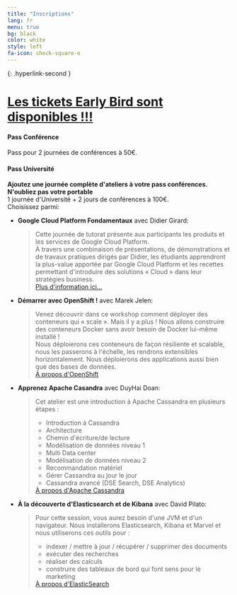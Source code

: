```yaml
---
title: "Inscriptions"
lang: fr
menu: true
bg: black
color: white
style: left
fa-icon: check-square-o
---
```


{: .hyperlink-second }
# [Les tickets Early Bird sont disponibles !!!](https://yurplan.com/event/Snow-Camp/6343)

#### Pass Conférence
Pass pour 2 journées de conférences à 50€.

#### Pass Université
<strong>Ajoutez une journée complète d'ateliers à votre pass conférences.<br/>
N'oubliez pas votre portable</strong><br/>
1 journée d'Université + 2 jours de conférences à 100€.<br/>
Choisissez parmi:

* **Google Cloud Platform Fondamentaux** avec Didier Girard:<br/>
    <blockquote>Cette journée de tutorat présente aux participants les produits et les services de Google Cloud Platform.
    </br>À travers une combinaison de présentations, de démonstrations et
    de travaux pratiques dirigés par Didier, les étudiants apprendront la plus-value apportée par Google Cloud Platform et les recettes permettant d'introduire des solutions « Cloud » dans leur stratégies business.
    <br/><a href="https://cloud.google.com/training/courses/cp100a">Plus d'information ici...</a>
    </blockquote>
* **Démarrer avec OpenShift !** avec Marek Jelen:<br/>
  <blockquote>Venez découvrir dans ce workshop comment déployer des conteneurs qui « scale ». Mais il y a plus ! Nous allons construire des conteneurs Docker sans avoir besoin de Docker lui-même installé !
  <br/>Nous déploierons ces conteneurs de façon résiliente et scalable, nous les passerons à l'échelle, les rendrons extensibles horizontalement. Nous déploierons des applications aussi bien que des bases de données.
  <br/><a href="https://www.openshift.com/">À propos d'OpenShift</a></blockquote>
* **Apprenez Apache Casandra** avec DuyHai Doan:<br/>
   <blockquote>Cet atelier est une introduction à Apache Cassandra en plusieurs étapes :
    <ul>
        <li>Introduction à Cassandra</li>
        <li>Architecture</li>
        <li>Chemin d'écriture/de lecture</li>
        <li>Modélisation de données niveau 1</li>
        <li>Multi Data center</li>
        <li>Modélisation de données niveau 2</li>
        <li>Recommandation matériel</li>
        <li>Gérer Cassandra au jour le jour</li>
        <li>Cassandra avancé (DSE Search, DSE Analytics)</li>
    </ul>
    <a href="https://cassandra.apache.org/">À propos d'Apache Cassandra</a>
   </blockquote>
* **À la découverte d'Elasticsearch et de Kibana** avec David Pilato:
  <blockquote>Pour cette session, vous aurez besoin d'une JVM et d'un navigateur.
  Nous installerons Elasticsearch, Kibana et Marvel et nous utiliserons ces outils pour :
    <ul>
      <li>indexer / mettre à jour / récupérer / supprimer des documents</li>
      <li>exécuter des recherches</li>
      <li>réaliser des calculs</li>
      <li>construire des tableaux de bord qui font sens pour le marketing</li>
    </ul>
    <a href="https://www.elastic.co/">À propos d'ElasticSearch</a>
  </blockquote>
